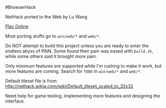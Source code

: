 #BrowserHack

NetHack ported to the Web by Lu Wang

[Play Online](http://coolwanglu.github.io/BrowserHack/)

Most porting stuffs go to `win/web/*` and `web/*`.

Do NOT attempt to build this project unless you are ready to enter the endless abyss of PAIN.
Some found their pain was eased with `build.sh`, while some others said it brought more pain.

Only minimum features are supported while I'm rushing to make it work, but more features are coming.
Search for `TODO` in `win/web/*` and `web/*`.

Default tileset file is from http://nethack.wikia.com/wiki/Default_tileset_scaled_to_32x32

Need help for game testing, implementing more features and designing the interface.

